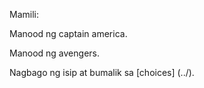 Mamili:

Manood ng captain america.

Manood ng avengers.

Nagbago ng isip at bumalik sa [choices] (../).